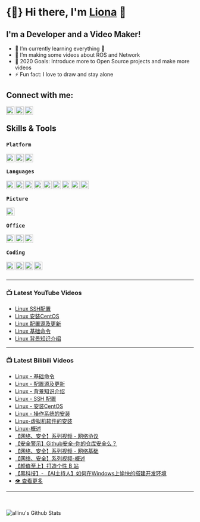 # {🌼} Hi there, I'm [Liona][website] 👋

## I'm a Developer and a Video Maker!

- 🌱 I’m currently learning everything 🤣
- 👯 I’m making some videos about ROS and Network
- 🥅 2020 Goals: Introduce more to Open Source projects and make more videos
- ⚡ Fun fact: I love to draw and stay alone

## Connect with me:

[<img align="left" alt="Liona | Github" width="22px" src="https://cdn.jsdelivr.net/npm/simple-icons@v3/icons/github.svg" />][website]

[<img align="left" alt="Liona | YouTube" width="22px" src="https://cdn.jsdelivr.net/npm/simple-icons@v3/icons/youtube.svg" />][youtube]

[<img align="left" alt="Liona | Bilibili" width="22px" src="https://cdn.jsdelivr.net/npm/simple-icons@3.4.0/icons/bilibili.svg" />][bilibili]

<br />

## Skills & Tools

### `Platform`

<img align="left" alt="linux" width="22px" src="https://cdn.jsdelivr.net/npm/simple-icons@3.4.0/icons/linux.svg" />
<img align="left" alt="Mac" width="22px" src="https://cdn.jsdelivr.net/npm/simple-icons@3.4.0/icons/apple.svg" />
<img align="left" alt="windows" width="22px" src="https://cdn.jsdelivr.net/npm/simple-icons@3.4.0/icons/windows.svg" />

<br />


### `Languages`

<img align="left" alt="markdown" width="22px" src="https://cdn.jsdelivr.net/npm/simple-icons@3.4.0/icons/markdown.svg" />
<img align="left" alt="python" width="22px" src="https://cdn.jsdelivr.net/npm/simple-icons@3.4.0/icons/python.svg" />
<img align="left" alt="docker" width="22px" src="https://cdn.jsdelivr.net/npm/simple-icons@3.4.0/icons/docker.svg" />
<img align="left" alt="go" width="22px" src="https://cdn.jsdelivr.net/npm/simple-icons@3.4.0/icons/go.svg" />
<img align="left" alt="html" width="22px" src="https://cdn.jsdelivr.net/npm/simple-icons@3.4.0/icons/html5.svg" />
<img align="left" alt="css" width="22px" src="https://cdn.jsdelivr.net/npm/simple-icons@3.4.0/icons/css3.svg" />
<img align="left" alt="js" width="22px" src="https://cdn.jsdelivr.net/npm/simple-icons@3.4.0/icons/javascript.svg" />
<img align="left" alt="node" width="22px" src="https://cdn.jsdelivr.net/npm/simple-icons@3.4.0/icons/node-dot-js.svg" />
<img align="left" alt="npm" width="22px" src="https://cdn.jsdelivr.net/npm/simple-icons@3.4.0/icons/npm.svg" />

<br />

### `Picture`

<img align="left" alt="ps" width="22px" src="https://cdn.jsdelivr.net/npm/simple-icons@3.4.0/icons/adobephotoshop.svg" />

<br />

### `Office`

<img align="left" alt="word" width="22px" src="https://cdn.jsdelivr.net/npm/simple-icons@3.4.0/icons/microsoftword.svg" />
<img align="left" alt="excel" width="22px" src="https://cdn.jsdelivr.net/npm/simple-icons@3.4.0/icons/microsoftexcel.svg" />
<img align="left" alt="ppt" width="22px" src="https://cdn.jsdelivr.net/npm/simple-icons@3.4.0/icons/microsoftpowerpoint.svg" />

<br />

###  `Coding`

<img align="left" alt="code" width="22px" src="https://cdn.jsdelivr.net/npm/simple-icons@3.4.0/icons/visualstudiocode.svg" />
<img align="left" alt="code" width="22px" src="https://cdn.jsdelivr.net/npm/simple-icons@3.4.0/icons/sublimetext.svg" />
<img align="left" alt="code" width="22px" src="https://cdn.jsdelivr.net/npm/simple-icons@3.4.0/icons/pycharm.svg" />
<img align="left" alt="code" width="22px" src="https://cdn.jsdelivr.net/npm/simple-icons@3.4.0/icons/vim.svg" />



<br />
<br />

---

### 📺 Latest YouTube Videos
<!-- YOUTUBE:START -->
- [Linux SSH配置](https://www.youtube.com/watch?v=3teN40xe8Lc)
- [Linux 安装CentOS](https://www.youtube.com/watch?v=duOlCaLglUQ)
- [Linux 配置源及更新](https://www.youtube.com/watch?v=cqNhvVPeuNU)
- [Linux 基础命令](https://www.youtube.com/watch?v=2r3ea5IEzG8)
- [Linux 背景知识介绍](https://www.youtube.com/watch?v=bzkJUP5jZQo)
<!-- YOUTUBE:END -->

---

### 📺 Latest Bilibili Videos
<!-- BILIBILI:START -->
- [Linux - 基础命令](https://www.bilibili.com/video/BV1xA411Y7dT)
- [Linux - 配置源及更新](https://www.bilibili.com/video/BV1ch411d7fP)
- [Linux - 背景知识介绍](https://www.bilibili.com/video/BV1f54y1v77s)
- [Linux - SSH 配置](https://www.bilibili.com/video/BV1xC4y1b7uh)
- [Linux - 安装CentOS](https://www.bilibili.com/video/BV1ZD4y1m7jb)
- [Linux - 操作系统的安装](https://www.bilibili.com/video/BV1iK411J7fb)
- [Linux-虚拟机软件的安装](https://www.bilibili.com/video/BV1Zp4y1i7xo)
- [Linux-概述](https://www.bilibili.com/video/BV1a54y1q7fh)
- [【网络、安全】系列视频 - 网络协议](https://www.bilibili.com/video/BV1DZ4y1u7ti)
- [【安全警示】Github安全-你的仓库安全么？](https://www.bilibili.com/video/BV1Vt4y1X7NF)
- [【网络、安全】系列视频 - 网络基础](https://www.bilibili.com/video/BV1n5411a7fJ)
- [【网络、安全】系列视频-概述](https://www.bilibili.com/video/BV1i54y1v7WQ)
- [【颜值至上】打造个性 B 站](https://www.bilibili.com/video/BV1ff4y1m7CY)
- [【黑科技】- 【AI主持人】如何在Windows上愉快的搭建开发环境](https://www.bilibili.com/video/BV1Mz41187rF)
- [ 👁 查看更多](https://space.bilibili.com/226944104)
<!-- BILIBILI:END -->

---
<br />
<br />

<img align="left" alt="allinu's Github Stats" src="https://github-readme-stats.vercel.app/api?username=allinu&show_icons=true&hide_border=true" />

[website]: https://github.com/allinu
[youtube]: https://www.youtube.com/channel/UCVqJ1lGsvQiaOgLr_BRHSIA
[bilibili]: https://space.bilibili.com/226944104